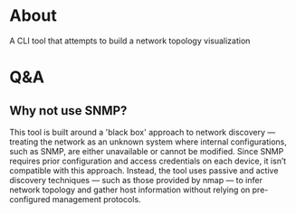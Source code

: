 # About
A CLI tool that attempts to build a network topology visualization

# Q&A
## Why not use SNMP?
This tool is built around a 'black box' approach to network discovery — treating the network as an unknown system where internal configurations, such as SNMP, are either unavailable or cannot be modified.
Since SNMP requires prior configuration and access credentials on each device, it isn’t compatible with this approach.
Instead, the tool uses passive and active discovery techniques — such as those provided by nmap — to infer network topology and gather host information without relying on pre-configured management protocols.
